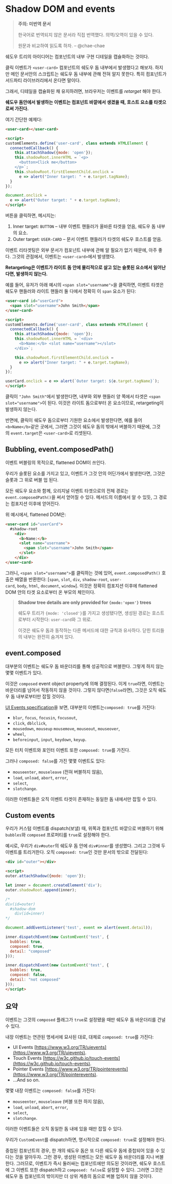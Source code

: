 # Shadow DOM and events

>**주의: 미번역 문서**
>
>한국어로 번역되지 않은 문서라 직접 번역했다. 의역/오역이 있을 수 있다.
>
>원문과 비교하여 읽도록 하자. 
>– @chae-chae

쉐도우 트리의 아이디어는 컴포넌트의 내부 구현 디테일을 캡슐화하는 것이다.

클릭 이벤트가 `<user-card>` 컴포넌트의 쉐도우 돔 내부에서 발생했다고 해보자. 하지만 메인 문서안의 스크립트는 쉐도우 돔 내부에 관해 전혀 알지 못한다. 특히 컴포넌트가 서드파티 라이브러리에서 온다면 말이다.

그래서, 디테일을 캡슐화된 채 유지하려면, 브라우저는 이벤트를 *retarget* 해야 한다.

**쉐도우 돔안에서 발생하는 이벤트는 컴포넌트 바깥에서 생겼을 때, 호스트 요소를 타겟으로써 가진다.**

여기 간단한 예제다:

```html
<user-card></user-card>

<script>
customElements.define('user-card', class extends HTMLElement {
  connectedCallback() {
    this.attachShadow({mode: 'open'});
    this.shadowRoot.innerHTML = `<p>
      <button>Click me</button>
    </p>`;
    this.shadowRoot.firstElementChild.onclick =
      e => alert("Inner target: " + e.target.tagName);
  }
});

document.onclick =
  e => alert("Outer target: " + e.target.tagName);
</script>
```

버튼을 클릭하면, 메시지는:

1. Inner target: `BUTTON` – 내부 이벤트 핸들러가 올바른 타겟을 얻음, 쉐도우 돔 내부의 요소.
2. Outer target: `USER-CARD` – 문서 이벤트 핸들러가 타겟의 쉐도우 호스트를 얻음.

이벤트 리타겟팅은 외부 문서가 컴포넌트 내부에 관해 알 필요가 없기 때문에, 아주 좋다. 그것의 관점에서, 이벤트는 `<user-card>`에서 발생했다.

**Retargeting은 이벤트가 라이트 돔 안에 물리적으로 살고 있는 슬롯된 요소에서 일어난다면, 발생하지 않는다.**

예를 들어, 유저가 아래 예시의 `<span slot="username">`을 클릭하면, 이벤트 타겟은 쉐도우 핸들러와 라이트 핸들러 둘 다에서 정확히 이 `span` 요소가 된다:

```html
<user-card id="userCard">
  <span slot="username">John Smith</span>
</user-card>

<script>
customElements.define('user-card', class extends HTMLElement {
  connectedCallback() {
    this.attachShadow({mode: 'open'});
    this.shadowRoot.innerHTML = `<div>
      <b>Name:</b> <slot name="username"></slot>
    </div>`;

    this.shadowRoot.firstElementChild.onclick =
      e => alert("Inner target: " + e.target.tagName);
  }
});

userCard.onclick = e => alert(`Outer target: ${e.target.tagName}`);
</script>
```

클릭이 `"John Smith"`에서 발생한다면, 내부와 외부 핸들러 양 쪽에서 타겟은 `<span slot="username">`이 된다. 이것은 라이트 돔으로부터 온 요소이므로, retargeting이 발생하지 않는다.

반면에, 클릭이 쉐도우 돔으로부터 기원한 요소에서 발생한다면, 예를 들어 `<b>Name</b>`같은 곳에서, 그러면 그것이 쉐도우 돔의 밖에서 버블하기 때문에, 그것의 `event.target`은 `<user-card>`로 리셋된다.

## Bubbling, event.composedPath()

이벤트 버블링의 목적으로, flattened DOM이 쓰인다.

우리가 슬롯된 요소를 가지고 있고, 이벤트가 그것 안의 어딘가에서 발생한다면, 그것은 슬롯과 그 위로 버블 업 된다.

모든 쉐도우 요소와 함께, 오리지널 이벤트 타겟으로의 전체 경로는 `event.composedPath()`을 써서 얻어질 수 있다. 메서드의 이름에서 알 수 있듯, 그 경로는 컴포지션 이후에 얻어진다.

위 예시에서, flattened DOM은:

```html
<user-card id="userCard">
  #shadow-root
    <div>
      <b>Name:</b>
      <slot name="username">
        <span slot="username">John Smith</span>
      </slot>
    </div>
</user-card>
```

그러니, `<span slot="username">`를 클릭하는 것에 있어, `event.composedPath()` 호출은 배열을 반환한다: [`span`, `slot`, `div`, `shadow-root`, `user-card`, `body`, `html`, `document`, `window`]. 이것은 정확히 컴포지션 이후에 flattened DOM 안의 타겟 요소로부터 온 부모의 체인이다.

>**Shadow tree details are only provided for `{mode:'open'}` trees**
>
>쉐도우 트리가 `{mode: 'closed'}`를 가지고 생성됐다면, 생성된 경로는 호스트로부터 시작한다: `user-card`와 그 위로.
>
>이것은 쉐도우 돔과 동작하는 다른 메서드에 대한 규칙과 유사하다. 닫힌 트리들의 내부는 완전히 숨겨져 있다.

## event.composed

대부분의 이벤트는 쉐도우 돔 바운더리를 통해 성공적으로 버블한다. 그렇게 하지 않는 몇몇 이벤트가 있다.

이것은 `composed` event object property에 의해 결정된다. 이게 `true`라면, 이벤트는 바운더리를 넘어서 작동하지 않을 것이다. 그렇지 않다면(`false`라면), 그것은 오직 쉐도우 돔 내부로부터만 잡힐 것이다.

[UI Events specification](https://www.w3.org/TR/uievents)을 보면, 대부분의 이벤트는`composed: true`를 가진다:

- `blur`, `focus`, `focusin`, `focusout`,
- `click`, `dblclick`,
- `mousedown`, `mouseup` `mousemove`, `mouseout`, `mouseover`,
- `wheel`,
- `beforeinput`, `input`, `keydown`, `keyup`.

모든 터치 이벤트와 포인터 이벤트 또한 `composed: true`를 가진다.

그러나 `composed: false`를 가진 몇몇 이벤트도 있다:

- `mouseenter`, `mouseleave` (전혀 버블하지 않음),
- `load`, `unload`, `abort`, `error`,
- `select`,
- `slotchange`.

이러한 이벤트들은 오직 이벤트 타겟이 존재하는 동일한 돔 내에서만 잡힐 수 있다.

## Custom events

우리가 커스텀 이벤트를 dispatch(보낼) 때, 위쪽과 컴포넌트 바깥으로 버블하기 위해 `bubbles`와 `composed` 프로퍼티를 `true`로 설정해야 한다.

예시로, 우리가 `div#outer`의 쉐도우 돔 안에 `div#inner`를 생성했다. 그리고 그것에 두 이벤트를 트리거한다. 오직 `composed: true`인 것만 문서의 밖으로 전달된다:

```html
<div id="outer"></div>

<script>
outer.attachShadow({mode: 'open'});

let inner = document.createElement('div');
outer.shadowRoot.append(inner);

/*
div(id=outer)
  #shadow-dom
    div(id=inner)
*/

document.addEventListener('test', event => alert(event.detail));

inner.dispatchEvent(new CustomEvent('test', {
  bubbles: true,
  composed: true,
  detail: "composed"
}));

inner.dispatchEvent(new CustomEvent('test', {
  bubbles: true,
  composed: false,
  detail: "not composed"
}));
</script>
```

## 요약

이벤트는 그것의 `composed` 플래그가 `true`로 설정됐을 때만 쉐도우 돔 바운더리를 건널 수 있다.

내장 이벤트는 연관된 명세서에 묘사된 대로, 대체로 `composed: true`를 가진다:

- UI Events [https://www.w3.org/TR/uievents](https://www.w3.org/TR/uievents).
- Touch Events [https://w3c.github.io/touch-events](https://w3c.github.io/touch-events).
- Pointer Events [https://www.w3.org/TR/pointerevents](https://www.w3.org/TR/pointerevents).
- …And so on.

몇몇 내장 이벤트는 `composed: false`를 가진다:

- `mouseenter`, `mouseleave` (버블 또한 하지 않음),
- `load`, `unload`, `abort`, `error`,
- `select`,
- `slotchange`.

이러한 이벤트들은 오직 동일한 돔 내에 있을 때만 잡힐 수 있다.

우리가 `CustomEvent`를 dispatch하면, 명시적으로 `composed: true`로 설정해야 한다.

중첩된 컴포넌트의 경우, 한 개의 쉐도우 돔은 또 다른 쉐도우 돔에 중첩되어 있을 수 있다는 것을 알아두자. 그런 경우, 생성된 이벤트는 모든 쉐도우 돔 바운더리를 지나 버블한다. 그러므로, 이벤트가 즉시 둘러싸는 컴포넌트에만 의도된 것이라면, 쉐도우 호스트에 그 이벤트 또한 dispatch하고 `composed: false`로 설정할 수 있다. 그러면 그것은 쉐도우 돔 컴포넌트의 밖이지만 더 상위 계층의 돔으로 버블 업하지 않을 것이다.